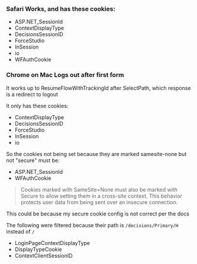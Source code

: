 
### Safari Works, and has these cookies:
* ASP.NET_SessionId
* ContextDisplayType
* DecisionsSessionID
* ForceStudio
* InSession
* io
* WFAuthCookie

### Chrome on Mac Logs out after first form

It works up to ResumeFlowWithTrackingId after SelectPath, which response is a redirect to logout

It only has these cookies:

* ContextDisplayType
* DecisionsSessionID
* ForceStudio
* InSession
* io


So the cookies not being set because they are marked samesite-none but not "secure" must be:

* ASP.NET_SessionId
* WFAuthCookie

> Cookies marked with SameSite=None must also be marked with Secure to allow setting them in a cross-site context. This behavior protects user data from being sent over an insecure connection.

This could be because my secure cookie config is not correct per the docs

The following were filtered because their path is `/decisions/Primary/H` instead of `/`
* LoginPageContextDisplayType
* DisplayTypeCookie
* ContextClientSessionID